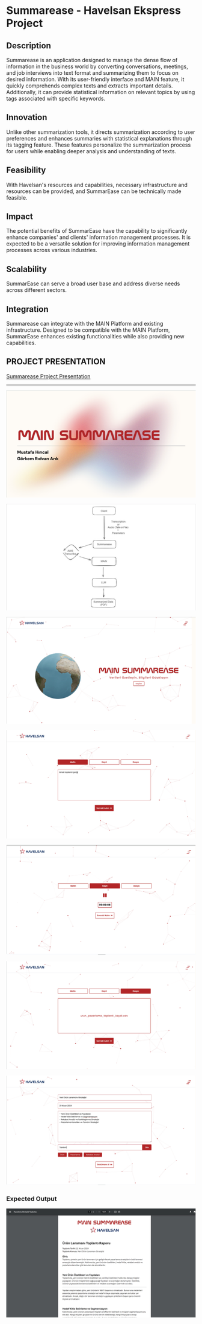 # Summarease - Havelsan Ekspress Project

## Description

Summarease is an application designed to manage the dense flow of information in the business world by converting conversations, meetings, and job interviews into text format and summarizing them to focus on desired information. With its user-friendly interface and MAIN feature, it quickly comprehends complex texts and extracts important details. Additionally, it can provide statistical information on relevant topics by using tags associated with specific keywords.

## Innovation

Unlike other summarization tools, it directs summarization according to user preferences and enhances summaries with statistical explanations through its tagging feature. These features personalize the summarization process for users while enabling deeper analysis and understanding of texts.

## Feasibility

With Havelsan's resources and capabilities, necessary infrastructure and resources can be provided, and SummarEase can be technically made feasible.

## Impact

The potential benefits of SummarEase have the capability to significantly enhance companies' and clients' information management processes. It is expected to be a versatile solution for improving information management processes across various industries.

## Scalability

SummarEase can serve a broad user base and address diverse needs across different sectors.

## Integration

Summarease can integrate with the MAIN Platform and existing infrastructure. Designed to be compatible with the MAIN Platform, SummarEase enhances existing functionalities while also providing new capabilities.

## PROJECT PRESENTATION

[Summarease Project Presentation](https://docs.google.com/presentation/d/15Spfm5hPp6W7lGO9k6KvrkHzZb-tnn8S/edit#slide=id.p1)

<hr>

![alt text](./screenshots/1.png)
<br>

![alt text](./screenshots/2.png)
<br>

![alt text](./screenshots/3.png)
<br>

![alt text](./screenshots/4.png)
<br>

![alt text](./screenshots/5.png)
<br>

![alt text](./screenshots/6.png)
<br>

![alt text](./screenshots/7.png)
<br>

### Expected Output

![alt text](./screenshots/8.png)
<br>
